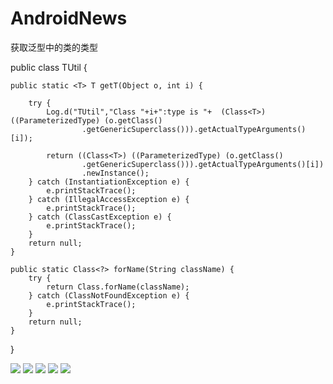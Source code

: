 # AndroidNews
获取泛型中的类的类型


public class TUtil {

    public static <T> T getT(Object o, int i) {
    
        try {
            Log.d("TUtil","Class "+i+":type is "+  (Class<T>) ((ParameterizedType) (o.getClass()
                    .getGenericSuperclass())).getActualTypeArguments()[i]);

            return ((Class<T>) ((ParameterizedType) (o.getClass()
                    .getGenericSuperclass())).getActualTypeArguments()[i])
                    .newInstance();
        } catch (InstantiationException e) {
            e.printStackTrace();
        } catch (IllegalAccessException e) {
            e.printStackTrace();
        } catch (ClassCastException e) {
            e.printStackTrace();
        }
        return null;
    }

    public static Class<?> forName(String className) {
        try {
            return Class.forName(className);
        } catch (ClassNotFoundException e) {
            e.printStackTrace();
        }
        return null;
    }
}



<img src="https://raw.githubusercontent.com/whtchl/AndroidNews/master/art/1.jpg"/>
<img src="https://raw.githubusercontent.com/whtchl/AndroidNews/master/art/2.jpg"/>
<img src="https://raw.githubusercontent.com/whtchl/AndroidNews/master/art/3.jpg"/>
<img src="https://raw.githubusercontent.com/whtchl/AndroidNews/master/art/4.jpg"/>
<img src="https://raw.githubusercontent.com/whtchl/AndroidNews/master/art/5.jpg"/>

